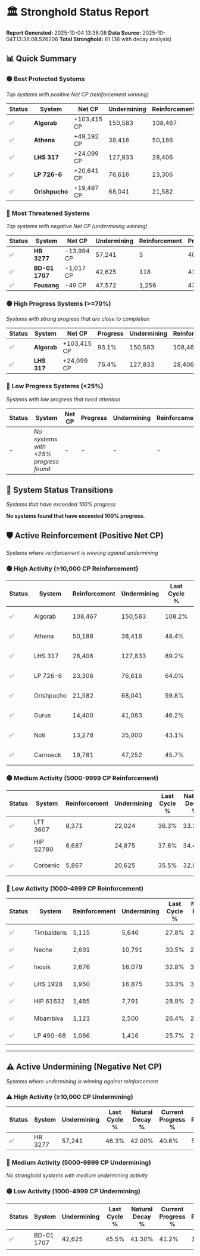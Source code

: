 # 🏛️ Stronghold Status Report

**Report Generated:** 2025-10-04 13:38:08
**Data Source:** 2025-10-04T13:38:08.526206
**Total Stronghold:** 61 (36 with decay analysis)

## 📊 Quick Summary

### 🟢 **Best Protected Systems**
*Top systems with positive Net CP (reinforcement winning)*

| Status | System | Net CP | Undermining | Reinforcement | Progress |
|--------|--------|--------|-------------|---------------|----------|
| ✅ | **Algorab** | +103,415 CP | 150,583 | 108,467 | 93.1% |
| ✅ | **Athena** | +49,192 CP | 38,416 | 50,186 | 44.6% |
| ✅ | **LHS 317** | +24,099 CP | 127,833 | 28,406 | 76.4% |
| ✅ | **LP 726-6** | +20,641 CP | 76,616 | 23,306 | 56.3% |
| ✅ | **Orishpucho** | +19,497 CP | 68,041 | 21,582 | 53.0% |

### 🔴 **Most Threatened Systems**
*Top systems with negative Net CP (undermining winning)*

| Status | System | Net CP | Undermining | Reinforcement | Progress |
|--------|--------|--------|-------------|---------------|----------|
| ✅ | **HR 3277** | -13,994 CP | 57,241 | 5 | 40.6% |
| ✅ | **BD-01 1707** | -1,017 CP | 42,625 | 118 | 41.2% |
| ✅ | **Fousang** | -49 CP | 47,572 | 1,256 | 43.2% |

### 🟢 **High Progress Systems (>=70%)**
*Systems with strong progress that are close to completion*

| Status | System | Net CP | Progress | Undermining | Reinforcement |
|--------|--------|--------|----------|-------------|---------------|
| ✅ | **Algorab** | +103,415 CP | 93.1% | 150,583 | 108,467 |
| ✅ | **LHS 317** | +24,099 CP | 76.4% | 127,833 | 28,406 |

### 🔴 **Low Progress Systems (<25%)**
*Systems with low progress that need attention*

| Status | System | Net CP | Progress | Undermining | Reinforcement |
|--------|--------|--------|----------|-------------|---------------|
| - | *No systems with <25% progress found* | - | - | - | - |
## 🔄 System Status Transitions
*Systems that have exceeded 100% progress*

**No systems found that have exceeded 100% progress.**

## 🛡️ Active Reinforcement (Positive Net CP)
*Systems where reinforcement is winning against undermining*

### 🟢 High Activity (≥10,000 CP Reinforcement)

| Status | System | Reinforcement | Undermining | Last Cycle % | Natural Decay % | Current Progress % | Current CP | Net CP | Activity |
|--------|--------|---------------|-------------|--------------|-----------------|-------------------|------------|--------|----------|
| ✅ | Algorab | 108,467 | 150,583 | 108.2% | 82.76% | 93.1% | 930,999 | +103,415 | 🟢 High Reinforcement |
| ✅ | Athena | 50,186 | 38,416 | 48.4% | 39.68% | 44.6% | 446,000 | +49,192 | 🟢 High Reinforcement |
| ✅ | LHS 317 | 28,406 | 127,833 | 89.2% | 73.99% | 76.4% | 764,000 | +24,099 | 🟢 High Reinforcement |
| ✅ | LP 726-6 | 23,306 | 76,616 | 64.0% | 54.24% | 56.3% | 563,000 | +20,641 | 🟢 High Reinforcement |
| ✅ | Orishpucho | 21,582 | 68,041 | 59.8% | 51.05% | 53.0% | 530,000 | +19,497 | 🟢 High Reinforcement |
| ✅ | Gurus | 14,400 | 41,083 | 46.2% | 40.76% | 42.1% | 421,000 | +13,438 | 🟢 High Reinforcement |
| ✅ | Noti | 13,278 | 35,000 | 43.1% | 38.36% | 39.6% | 396,000 | +12,389 | 🟢 High Reinforcement |
| ✅ | Carnoeck | 19,781 | 47,252 | 45.7% | 39.94% | 41.0% | 410,000 | +10,602 | 🟢 High Reinforcement |

### 🟡 Medium Activity (5000-9999 CP Reinforcement)

| Status | System | Reinforcement | Undermining | Last Cycle % | Natural Decay % | Current Progress % | Current CP | Net CP | Activity |
|--------|--------|---------------|-------------|--------------|-----------------|-------------------|------------|--------|----------|
| ✅ | LTT 3607 | 8,371 | 22,024 | 36.3% | 33.32% | 34.1% | 341,000 | +7,805 | 🟡 Medium Reinforcement |
| ✅ | HIP 52780 | 6,687 | 24,875 | 37.6% | 34.48% | 35.1% | 351,000 | +6,186 | 🟡 Medium Reinforcement |
| ✅ | Corbenic | 5,867 | 20,625 | 35.5% | 32.85% | 33.4% | 333,999 | +5,517 | 🟡 Medium Reinforcement |

### 🔴 Low Activity (1000-4999 CP Reinforcement)

| Status | System | Reinforcement | Undermining | Last Cycle % | Natural Decay % | Current Progress % | Current CP | Net CP | Activity |
|--------|--------|---------------|-------------|--------------|-----------------|-------------------|------------|--------|----------|
| ✅ | Timbalderis | 5,115 | 5,646 | 27.8% | 26.75% | 27.2% | 272,000 | +4,452 | 🔵 Low Reinforcement |
| ✅ | Neche | 2,691 | 10,791 | 30.5% | 29.12% | 29.4% | 294,000 | +2,815 | 🔵 Low Reinforcement |
| ✅ | Inovik | 2,676 | 16,079 | 32.8% | 30.98% | 31.2% | 312,000 | +2,187 | 🔵 Low Reinforcement |
| ✅ | LHS 1928 | 1,950 | 16,875 | 33.3% | 31.42% | 31.6% | 316,000 | +1,773 | 🔵 Low Reinforcement |
| ✅ | HIP 61632 | 1,485 | 7,791 | 28.9% | 27.94% | 28.1% | 281,000 | +1,641 | 🔵 Low Reinforcement |
| ✅ | Mbambiva | 1,123 | 2,500 | 26.4% | 25.94% | 26.1% | 261,000 | +1,569 | 🔵 Low Reinforcement |
| ✅ | LP 490-68 | 1,066 | 1,416 | 25.7% | 25.46% | 25.6% | 256,000 | +1,387 | 🔵 Low Reinforcement |


---

## ⚠️ Active Undermining (Negative Net CP)
*Systems where undermining is winning against reinforcement*

### ⚠️ High Activity (≥10,000 CP Undermining)

| Status | System | Undermining | Last Cycle % | Natural Decay % | Current Progress % | Reinforcement | Current CP | Net CP | Activity |
|--------|--------|-------------|--------------|-----------------|-------------------|---------------|------------|--------|----------|
| ✅ | HR 3277 | 57,241 | 46.3% | 42.00% | 40.6% | 5 | 406,000 | -13,994 | ⚠️ High Undermining |

### 🔶 Medium Activity (5000-9999 CP Undermining)

*No stronghold systems with medium undermining activity*

### 🟡 Low Activity (1000-4999 CP Undermining)

| Status | System | Undermining | Last Cycle % | Natural Decay % | Current Progress % | Reinforcement | Current CP | Net CP | Activity |
|--------|--------|-------------|--------------|-----------------|-------------------|---------------|------------|--------|----------|
| ✅ | BD-01 1707 | 42,625 | 45.5% | 41.30% | 41.2% | 118 | 412,000 | -1,017 | 🟡 Low Undermining |
